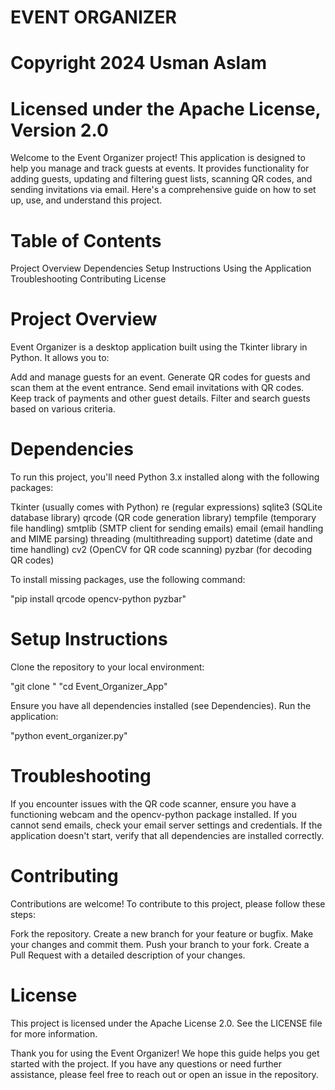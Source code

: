 #                                            EVENT ORGANIZER
#                                      Copyright 2024 Usman Aslam
#                              Licensed under the Apache License, Version 2.0


Welcome to the Event Organizer project! This application is designed to help you manage and track guests at events. It provides functionality for adding guests, updating and filtering guest lists, scanning QR codes, and sending invitations via email. Here's a comprehensive guide on how to set up, use, and understand this project.

# Table of Contents

Project Overview
Dependencies
Setup Instructions
Using the Application
Troubleshooting
Contributing
License

# Project Overview

Event Organizer is a desktop application built using the Tkinter library in Python. It allows you to:

Add and manage guests for an event.
Generate QR codes for guests and scan them at the event entrance.
Send email invitations with QR codes.
Keep track of payments and other guest details.
Filter and search guests based on various criteria.

# Dependencies

To run this project, you'll need Python 3.x installed along with the following packages:

Tkinter (usually comes with Python)
re (regular expressions)
sqlite3 (SQLite database library)
qrcode (QR code generation library)
tempfile (temporary file handling)
smtplib (SMTP client for sending emails)
email (email handling and MIME parsing)
threading (multithreading support)
datetime (date and time handling)
cv2 (OpenCV for QR code scanning)
pyzbar (for decoding QR codes)

To install missing packages, use the following command:

"pip install qrcode opencv-python pyzbar"

# Setup Instructions

Clone the repository to your local environment:

"git clone <repository-url>"
"cd Event_Organizer_App"

Ensure you have all dependencies installed (see Dependencies).
Run the application:

"python event_organizer.py"

# Troubleshooting

If you encounter issues with the QR code scanner, ensure you have a functioning webcam and the opencv-python package installed.
If you cannot send emails, check your email server settings and credentials.
If the application doesn't start, verify that all dependencies are installed correctly.

# Contributing

Contributions are welcome! To contribute to this project, please follow these steps:

Fork the repository.
Create a new branch for your feature or bugfix.
Make your changes and commit them.
Push your branch to your fork.
Create a Pull Request with a detailed description of your changes.
# License

This project is licensed under the Apache License 2.0. See the LICENSE file for more information.

Thank you for using the Event Organizer! We hope this guide helps you get started with the project. If you have any questions or need further assistance, please feel free to reach out or open an issue in the repository.
